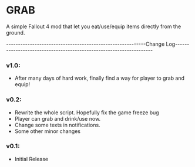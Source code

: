 # GRAB
<p>A simple Fallout 4 mod that let you eat/use/equip items directly from the ground.</p>
<p>-----------------------------------------------------------Change Log--------------------------------------------------------------------</p>
<h3>v1.0:</h3>
<ul>
<li>After many days of hard work, finally find a way for player to grab and equip!</li>
</ul>
<h3>v0.2:</h3>
<ul>
<li>Rewrite the whole script. Hopefully fix the game freeze bug</li>
<li>Player can grab and drink/use now.</li>
<li>Change some texts in notifications.</li>
<li>Some other minor changes</li>
</ul>
<h3>v0.1:</h3>
<ul>
<li>Initial Release</li>
</ul>